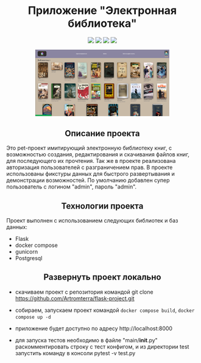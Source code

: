 <h1 align="center">Приложение "Электронная библиотека"</h1>
<p align="center">
<img src="https://img.shields.io/badge/created_by-flask-green">
<img src="https://img.shields.io/badge/based%20on%20postgresql-8A2BE2">
<img src="https://img.shields.io/badge/served_by-gunicorn-blue">
<img src="https://img.shields.io/badge/deploy by-docker-yellow">
</p>

<p align="center">
<img src="readme_pic.png" width="70%">
</p>

<h2 align="center">Описание проекта</h2>
<p>Это pet-проект имитирующий электронную библиотеку книг, с возможностью создания, редактирования и скачивания
файлов книг, для последующего их прочтения. Так же в проекте реализована авторизация пользователей с разграничением прав.
В проекте использованы фикстуры данных для быстрого развертывания и демонстрации возможностей.
По умолчанию добавлен супер пользователь с логином "admin", пароль "admin".
</p>

<h2 align="center">Технологии проекта</h2>
Проект выполнен с использованием следующих библиотек и баз данных:

- Flask
- docker compose
- gunicorn
- Postgresql

<h2 align="center">Развернуть проект локально</h2>

- скачиваем проект с репозитория командой git clone https://github.com/Artromterra/flask-project.git

- собираем, запускаем проект командой `docker compose build`, `docker compose up -d`

- приложение будет доступно по адресу http://localhost:8000

- для запуска тестов необходимо в файле "main/__init__.py" раскомментировать строку с тест конфигом,
и из директории test запустить команду в консоли pytest -v test.py
